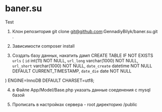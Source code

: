 # baner.su
Test


1. Клон репозитория
git clone git@github.com:GennadiyBilyk/baner.su.git .

2. Зависимости
composer install

3. Создать базу данных, накатить дамп
CREATE TABLE IF NOT EXISTS `urls` (
  `id` int(11) NOT NULL,
  `url_long` varchar(1000) NOT NULL,
  `url_short` varchar(1000) NOT NULL,
  `date_create` datetime NOT NULL DEFAULT CURRENT_TIMESTAMP,
  `date_die` date NOT NULL

) ENGINE=InnoDB DEFAULT CHARSET=utf8;


4. в Файле App/Model/Base.php указать данные соеденения с mysql базой


5. Прописать в настройках сервера -  root директорию /public





